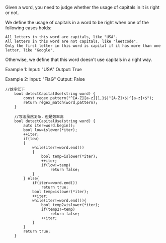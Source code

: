 Given a word, you need to judge whether the usage of capitals in it is right or not.

We define the usage of capitals in a word to be right when one of the following cases holds:

	All letters in this word are capitals, like "USA".
	All letters in this word are not capitals, like "leetcode".
	Only the first letter in this word is capital if it has more than one letter, like "Google".

Otherwise, we define that this word doesn't use capitals in a right way.

Example 1:
Input: "USA"
Output: True

Example 2:
Input: "FlaG"
Output: False

```language
//效率低下
    bool detectCapitalUse(string word) {
     	const regex pattern("^[A-Z][a-z]{1,}$|^[A-Z]+$|^[a-z]+$");
        return regex_match(word,pattern);
    }
```

```language
	//写法虽然复杂，但是效率高
	bool detectCapitalUse(string word) {
        auto iter=word.begin();
        bool low=islower(*iter);
        ++iter;
        if(low)
        {
            while(iter!=word.end())
            {
                bool temp=islower(*iter);
                ++iter;
                if(low!=temp)
                    return false;
            }
        } else{
            if(iter==word.end())
                return true;
            bool temp=islower(*iter);
            ++iter;
            while(iter!=word.end()){
                bool temp2=islower(*iter);
                if(temp2!=temp)
                    return false;
                ++iter;
            }
        }
        return true;
    }
```


